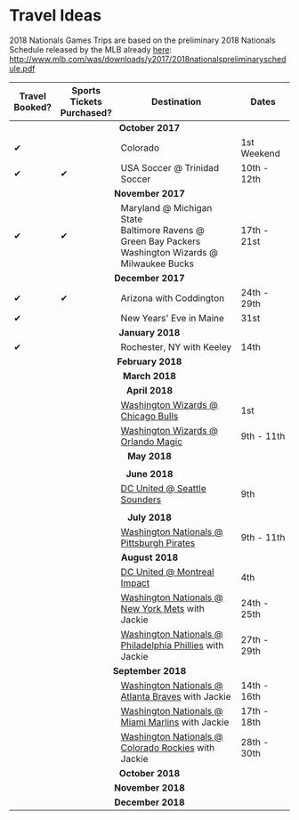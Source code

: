 # Travel Ideas

2018 Nationals Games Trips are based on the preliminary 2018 Nationals Schedule released by the MLB already <a href = 'http://www.mlb.com/was/downloads/y2017/2018nationalspreliminaryschedule.pdf' target = '_blank'>here</a>: http://www.mlb.com/was/downloads/y2017/2018nationalspreliminaryschedule.pdf
<table>
  <tr><thead>
    <th>Travel<br/>Booked?</th><th>Sports<br/>Tickets<br/>Purchased?</th><th align = 'center'>Destination</th><th>Dates</th>
  </thead></tr>
  <tr><td colspan = '4' align='center'><strong>October 2017</strong></td></tr>
  <tr><td>&#10004;</td><td></td><td>Colorado</td><td>1st Weekend</td></tr>
  <tr><td>&#10004;</td><td>&#10004;</td><td>USA Soccer @ Trinidad Soccer</td><td>10th - 12th</td></tr>
  <tr><td colspan = '4' align='center'><strong>November 2017</strong></td></tr>
  <tr><td>&#10004;</td><td>&#10004;</td><td>Maryland @ Michigan State<br/>Baltimore Ravens @ Green Bay Packers<br/>Washington Wizards @ Milwaukee Bucks</td><td>17th - 21st</td></tr>
  <tr><td colspan = '4' align='center'><strong>December 2017</strong></td></tr>
    <tr><td>&#10004;</td><td>&#10004;</td><td>Arizona with Coddington</td><td>24th - 29th</td></tr>
  <tr><td>&#10004;</td><td></td><td>New Years' Eve in Maine</td><td>31st</td></tr>
  <tr><td colspan = '4' align='center'><strong>January 2018</strong></td></tr>
  <tr><td>&#10004;</td><td></td><td>Rochester, NY with Keeley</td><td>14th</td></tr>
  <tr><td colspan = '4' align='center'><strong>February 2018</strong></td></tr>
  <tr><td colspan = '4' align='center'><strong>March 2018</strong></td></tr>
  <tr><td colspan = '4' align='center'><strong>April 2018</strong></td></tr>
  <tr><td></td><td></td><td><a href = 'https://seatgeek.com/wizards-at-bulls-tickets/4-1-2018-chicago-illinois-united-center/nba/3993891' target = '_blank'>Washington Wizards @ Chicago Bulls</a></td><td>1st</td></tr>
  <tr><td></td><td></td><td><a href = 'https://seatgeek.com/wizards-at-magic-tickets/4-11-2018-orlando-florida-amway-center/nba/3993598' target = '_blank'>Washington Wizards @ Orlando Magic</a></td><td>9th - 11th</td></tr>
  <tr><td colspan = '4' align='center'><strong>May 2018</strong></td></tr>
  <tr><td colspan = '4'></td></tr>
  <tr><td colspan = '4' align='center'><strong>June 2018</strong></td></tr>
  <tr><td></td><td></td><td><a href = 'https://seatgeek.com/d-c-united-at-seattle-sounders-fc-tickets/mls/2018-06-09-7-pm/4205485' target = '_blank'>DC United @ Seattle Sounders</a></td><td>9th</td></tr>
  <tr><td colspan = '4'></td></tr>
  <tr><td colspan = '4' align='center'><strong>July 2018</strong></td></tr>
  <tr><td></td><td></td><td><a href = 'http://www.espn.com/mlb/team/schedule/_/name/pit/pittsburgh-pirates' target = '_blank'>Washington Nationals @ Pittsburgh Pirates</a></td><td>9th - 11th</td></tr>
  <tr><td colspan = '4' align='center'><strong>August 2018</strong></td></tr>
  <tr><td></td><td></td><td><a href = 'https://www.stubhub.com/montreal-impact-tickets-montreal-impact-montreal-saputo-stadium-8-4-2018/event/103406477/' target = '_blank'>DC United @ Montreal Impact</a></td><td>4th</td></tr>
  <tr><td></td><td></td><td><a href = 'https://seatgeek.com/nationals-at-mets-tickets/8-24-2018-new-york-new-york-citi-field/mlb/4121924' target = '_blank'>Washington Nationals @ New York Mets</a> with Jackie</td><td>24th - 25th</td></tr>
  <tr><td></td><td></td><td><a href = 'http://www.espn.com/mlb/team/schedule/_/name/phi/half/2' target = '_blank'>Washington Nationals @ Philadelphia Phillies</a> with Jackie</td><td>27th - 29th</td></tr>
  <tr><td colspan = '4' align='center'><strong>September 2018</strong></td></tr>
  <tr><td></td><td></td><td><a href = 'https://seatgeek.com/nationals-at-braves-tickets/9-14-2018-atlanta-georgia-suntrust-park/mlb/4121934' target = '_blank'>Washington Nationals @ Atlanta Braves</a> with Jackie</td><td>14th - 16th</td></tr>
  <tr><td></td><td></td><td><a href = 'https://seatgeek.com/nationals-at-marlins-tickets/9-17-2018-miami-florida-marlins-park/mlb/4121958' target = '_blank'>Washington Nationals @ Miami Marlins</a> with Jackie</td><td>17th - 18th</td></tr>
  <tr><td></td><td></td><td><a href = 'https://seatgeek.com/nationals-at-rockies-tickets/9-28-2018-denver-colorado-coors-field/mlb/4121978' target = '_blank'>Washington Nationals @ Colorado Rockies</a> with Jackie</td><td>28th - 30th</td></tr>
  <tr><td colspan = '4' align='center'><strong>October 2018</strong></td></tr>
  <tr><td colspan = '4' align='center'><strong>November 2018</strong></td></tr>
  <tr><td colspan = '4' align='center'><strong>December 2018</strong></td></tr>
</table>